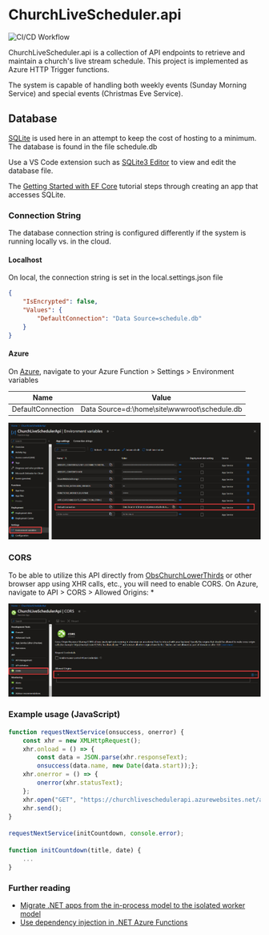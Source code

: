 # ChurchLiveScheduler.api

![CI/CD Workflow](https://github.com/awjacobson/ChurchLiveScheduler.api/actions/workflows/ChurchLiveSchedulerApi.yml/badge.svg)

ChurchLiveScheduler.api is a collection of API endpoints to retrieve and maintain a church's live stream schedule.  This project is implemented as Azure HTTP Trigger functions.

The system is capable of handling both weekly events (Sunday Morning Service) and special events (Christmas Eve Service).

## Database

[SQLite](https://www.sqlite.org/) is used here in an attempt to keep the cost of hosting to a
minimum.  The database is found in the file schedule.db

Use a VS Code extension such as [SQLite3 Editor](https://marketplace.visualstudio.com/items?itemName=yy0931.vscode-sqlite3-editor) to view and edit the database file.

The [Getting Started with EF Core](https://learn.microsoft.com/en-us/ef/core/get-started/overview/first-app?tabs=visual-studio) tutorial steps through creating an app that accesses SQLite.

### Connection String

The database connection string is configured differently if the system is running locally vs. in the cloud.

#### Localhost

On local, the connection string is set in the local.settings.json file

```json
{
    "IsEncrypted": false,
    "Values": {
        "DefaultConnection": "Data Source=schedule.db"
    }
}
```

#### Azure

On [Azure](https://portal.azure.com/), navigate to your Azure Function > Settings > Environment variables

| Name | Value |
| ---- | ----- |
| DefaultConnection | Data Source=d:\home\site\wwwroot\schedule.db |

![Azure Environment Variables](./docs/azure-environment-variables.jpg)

### CORS

To be able to utilize this API directly from [ObsChurchLowerThirds](https://github.com/awjacobson/ObsChurchLowerThirds) or other browser app using XHR calls, etc., you will need to enable CORS.
On Azure, navigate to API > CORS > Allowed Origins: *

![CORS](./docs/azure-cors.jpg)

### Example usage (JavaScript)

```javascript
function requestNextService(onsuccess, onerror) {
    const xhr = new XMLHttpRequest();
    xhr.onload = () => {
        const data = JSON.parse(xhr.responseText);
        onsuccess(data.name, new Date(data.start));};
    xhr.onerror = () => {
        onerror(xhr.statusText);
    };
    xhr.open("GET", "https://churchliveschedulerapi.azurewebsites.net/api/GetNext", true);
    xhr.send();
}

requestNextService(initCountdown, console.error);

function initCountdown(title, date) {
    ...
}
```

### Further reading

* [Migrate .NET apps from the in-process model to the isolated worker model](https://learn.microsoft.com/en-us/azure/azure-functions/migrate-dotnet-to-isolated-model?tabs=net8)
* [Use dependency injection in .NET Azure Functions](https://learn.microsoft.com/en-us/azure/azure-functions/functions-dotnet-dependency-injection)
